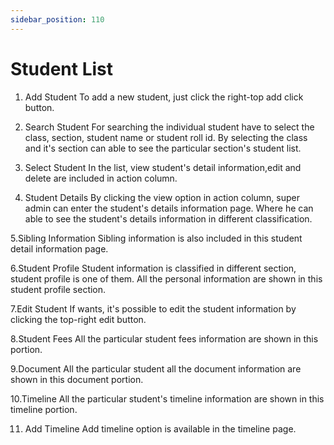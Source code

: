 ```yaml
---
sidebar_position: 110
---
```

 
# Student List
1. Add Student
To add a new student, just click the right-top add click button.

2. Search Student
For searching the individual student have to select the class, section, student name or student roll id. By selecting the class and it's section can able to see the particular section's student list.

3. Select Student
In the list, view student's detail information,edit and delete are included in action column.

4. Student Details
By clicking the view option in action column, super admin can enter the student's details information page. Where he can able to see the student's details information in different classification.

5.Sibling Information
Sibling information is also included in this student detail information page.

6.Student Profile
Student information is classified in different section, student profile is one of them. All the personal information are shown in this student profile section.

7.Edit Student
If wants, it's possible to edit the student information by clicking the top-right edit button.

8.Student Fees
All the particular student fees information are shown in this portion.

9.Document
All the particular student all the document information are shown in this document portion.

10.Timeline
All the particular student's timeline information are shown in this timeline portion.

11. Add Timeline
Add timeline option is available in the timeline page.